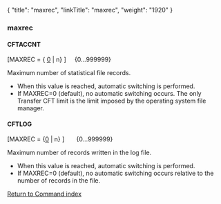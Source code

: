 {
    "title": "maxrec",
    "linkTitle": "maxrec",
    "weight": "1920"
}<span id="maxrec"></span>

### maxrec

#### CFTACCNT

\[MAXREC = { <u>0</u> | n} \]     {0...999999}

Maximum number
of statistical file records.

-   When this value is reached, automatic switching is performed.
-   If MAXREC=0 (default), no automatic switching occurs. The only Transfer CFT limit is the limit imposed by the operating system file manager.

#### CFTLOG

\[MAXREC = {<u>0</u> | n} \]       {0...999999}

Maximum number of records written in the
log file.

-   When this value is reached, automatic switching is performed.
-   If MAXREC=0 (default), no automatic switching occurs  relative to the
    number of records in the file.

[Return to Command index](../../)
